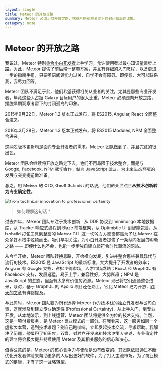 ```yaml
---
layout: single
title: Meteor 的开放之路
summary: Meteor 必须走向开放之路，摆脱早期观察者留下的封闭孤岛的印象。
category: note
---
```


# Meteor 的开放之路

我说过，Meteor 特别[适合小白开发者](/note/meteor-for-newbie.html)上手学习，允许使用者以最小知识量起步上路。为此，Meteor 提供了前后端一整套方案，并且有详细的入门教程，以及更进一步的指南手册，只要英语阅读能力过关，自学不会有障碍。即便有，大可以联系我，我尽力回答。

Meteor 团队不满足于此，他们希望获得相关从业者的关注，尤其是那些专业开发者，毕竟这些人占据 Galaxy 目标用户的很大比重。Meteor 必须走向开放之路，摆脱早期观察者留下的封闭孤岛的印象。

2015年9月22日，Meteor 1.2 版本正式发布，将 ES2015, Angular, React 全面整合进来。

2016年3月28日，Meteor 1.3 版本正式发布，将 ES2015 Modules, NPM 全面整合进来。

这两次版本更新均是面向专业开发者的需求。Meteor 团队做到了，并且完成的很出色。

Meteor 团队会继续将开放之路走下去，他们不再局限于技术整合，而是与 Google, Facebook, NPM 密切合作，结为 JavaScript 盟友，为未来生态环境的发展与突变提前做准备。

总之，用 Meteor 的 CEO, Geoff Schmidt 的话说，他们的关注点正**从技术创新转为专业确定性**。

![from technical innovation to professional certainty](http://ww3.sinaimg.cn/mw690/a1480181jw1f3tx4k8c1wj20zk0k0q54.jpg)

> 如何理解这句话？

过去四年，Meteor 团队专注于技术创新，从 DDP 协议到 minimongo 本地数据库，从 Tracker 响应式编程到 Blaze 前端框架，从 Optimistic UI 到智能包裹，从 Isobuild 打包工具到整套的 Meteor CLI. 这一切的方方面面都是为了让 Meteor 在众多技术栈中脱颖而出，吸引早期关注。为小白开发者提供了一条纵向发展的明晰之路 —— 即便什么也不会，也能一步步独自建立起符合时代潮流的网站。

从今年开始，Meteor 团队转换思路，开始横向发展，引进并整合那些兼具现代与流行的技术。ES2015 是 JavaScript 的最新标准，大大提升了开发者的效率；Angular 有 Google 支持，占据传统市场，人才市场成熟；React 和 GraphQL 有 Facebook 支持，发展迅猛，易于上手，兼容性好，大势所趋；NPM 是 JavaScript 的生态，里面有太多有价值的资源。Meteor 现已将它们通通整合进来，哦对，基于 GraphQL 的 Apollo 项目还在路上，它比 Meteor 更为开放，[昨天的文章](/note/meteor-for-professional.html)有详细提及。

与此同时，Meteor 团队要为所有选择 Meteor 作为技术栈的独立开发者与公司负责，这就涉及到建立专业确定性 (Professional Certainty)，从上手入门，到专业开发，从本地演示，到上线运营，Meteor 团队将提供全方位的技术支持。当然，这是一项付费服务，是 Meteor 商业模式的一部分。在我看来，这一服务如同一个虚拟大本营，遇到技术难题？别自己瞎吭哧，立即发起技术交流，寻求帮助。我解决了问题，他累积了知识库，双赢。对独立开发者和技术决策人来说，专业确定性的建立将会极大提升持续使用 Meteor 及其相关服务的信心和决心。

值得注意的是，Meteor 的[核心竞争力](/note/discovering-meteor.html)与[使命](/note/the-meteor-mission.html)是没有改变的。其团队依旧通过不断优化开发者体验来帮助更多的人写出更好的软件，为了打入主流市场，为了商业模式的健康，才有了这一战略转型。
